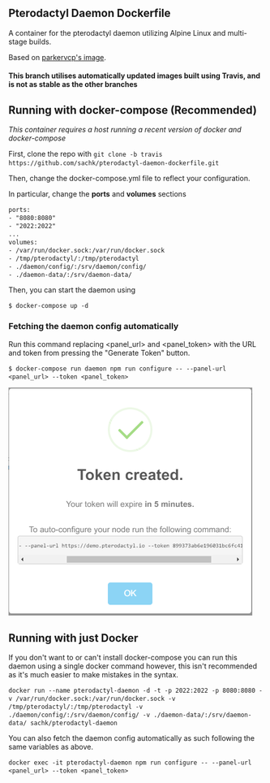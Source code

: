## Pterodactyl Daemon Dockerfile

A container for the pterodactyl daemon utilizing Alpine Linux and multi-stage builds.

Based on [parkervcp's image](https://github.com/parkervcp/pterodactyl-daemon-Dockerfile).

#### This branch utilises automatically updated images built using Travis, and is not as stable as the other branches

## Running with docker-compose (Recommended)

*This container requires a host running a recent version of docker and docker-compose*

First, clone the repo with ```git clone -b travis https://github.com/sachk/pterodactyl-daemon-dockerfile.git```

Then, change the docker-compose.yml file to reflect your configuration.

In particular, change the **ports** and **volumes** sections


```
ports:
- "8080:8080"
- "2022:2022"
...
volumes:
- /var/run/docker.sock:/var/run/docker.sock
- /tmp/pterodactyl/:/tmp/pterodactyl
- ./daemon/config/:/srv/daemon/config/
- ./daemon-data/:/srv/daemon-data/
```


Then, you can start the daemon using 
```
$ docker-compose up -d
```

### Fetching the daemon config automatically

Run this command replacing <panel_url> and <panel_token> with the URL and token from pressing the "Generate Token" button.
```
$ docker-compose run daemon npm run configure -- --panel-url <panel_url> --token <panel_token>
```

![Example Generate Token](https://github.com/sachk/pterodactyl-daemon-Dockerfile/blob/0.6.X/token.png "Example Generate Token")

## Running with just Docker

If you don't want to or can't install docker-compose you can run this daemon using a single docker command however, this isn't recommended as it's much easier to make mistakes in the syntax.

```
docker run --name pterodactyl-daemon -d -t -p 2022:2022 -p 8080:8080 -v /var/run/docker.sock:/var/run/docker.sock -v /tmp/pterodactyl/:/tmp/pterodactyl -v ./daemon/config/:/srv/daemon/config/ -v ./daemon-data/:/srv/daemon-data/ sachk/pterodactyl-daemon
```

You can also fetch the daemon config automatically as such following the same variables as above.

```
docker exec -it pterodactyl-daemon npm run configure -- --panel-url <panel_url> --token <panel_token>
```
